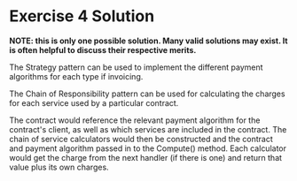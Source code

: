 Exercise 4 Solution
===================

**NOTE: this is only one possible solution. Many valid solutions may exist. It is often helpful to discuss their respective merits.**

The Strategy pattern can be used to implement the different payment algorithms for each type if invoicing.

The Chain of Responsibility pattern can be used for calculating the charges for each service used by a particular contract.

The contract would reference the relevant payment algorithm for the contract's client, as well as which services are included in the contract. The chain of service calculators would then be constructed and the contract and payment algorithm passed in to the Compute() method. Each calculator would get the charge from the next handler (if there is one) and return that value plus its own charges.
